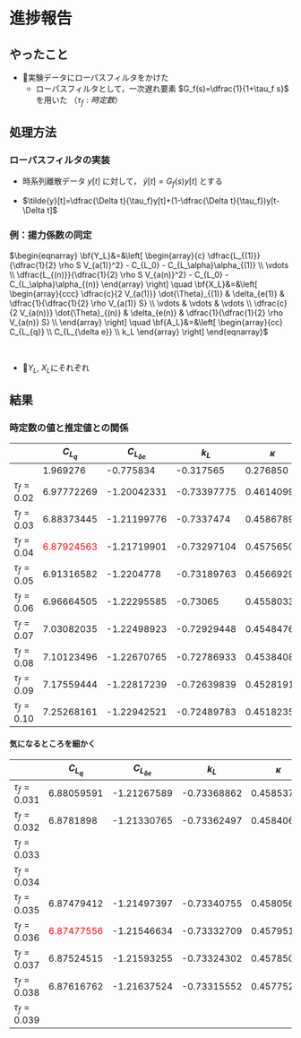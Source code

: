 # 進捗報告
## やったこと
- 実験データにローパスフィルタをかけた
  - ローパスフィルタとして，一次遅れ要素
    $G_f(s)=\dfrac{1}{1+\tau_f s}$
    を用いた
    （$\tau_f:時定数$）

## 処理方法
### ローパスフィルタの実装
- 時系列離散データ
  $y[t]$
  に対して，
  $\tilde{y}[t]=G_f(s) y[t]$
  とする

- $\tilde{y}[t]=\dfrac{\Delta t}{\tau_f}y[t]+(1-\dfrac{\Delta t}{\tau_f})y[t-\Delta t]$


### 例：揚力係数の同定
$\begin{eqnarray}
    \bf{Y_L}&=&\left[
    	\begin{array}{c}
    	\dfrac{L_{(1)}}{\dfrac{1}{2} \rho S V_{a(1)}^2} - C_{L_0} - C_{L_\alpha}\alpha_{(1)}
    	\\ \vdots \\
      \dfrac{L_{(n)}}{\dfrac{1}{2} \rho S V_{a(n)}^2} - C_{L_0} - C_{L_\alpha}\alpha_{(n)}
    	\end{array}
  	\right] \quad
    \bf{X_L}&=&\left[
    \begin{array}{ccc}
      \dfrac{c}{2 V_{a(1)}} \dot{\Theta}_{(1)}  & \delta_{e(1)}  & \dfrac{1}{\dfrac{1}{2} \rho V_{a(1)} S}  \\
      \vdots & \vdots & \vdots \\
      \dfrac{c}{2 V_{a(n)}} \dot{\Theta}_{(n)}  & \delta_{e(n)}  & \dfrac{1}{\dfrac{1}{2} \rho V_{a(n)} S}  \\
    \end{array}
    \right] \quad
    \bf{A_L}&=&\left[
      \begin{array}{cc}
      C_{L_{q}} \\
      C_{L_{\delta e}} \\
      k_L
      \end{array}
    \right]
  \end{eqnarray}$

</br>

- $Y_L$, $X_L$にそれぞれ

## 結果
### 時定数の値と推定値との関係
||$C_{L_q}$|$C_{L_{\delta e}}$|$k_L$|$\kappa$|$k_D$|$C_{m_0}$|$C_{m_\alpha}$|$C_{m_q}$|$C_{m_{\delta e}}$|$k_m$|
|--|--|--|--|--|--|--|--|--|--|--|
||1.969276|-0.775834|-0.317565|0.276850|3.966800|0.908182|-0.252885|2.940867|0.168381|-0.694044|
|$\tau_f = 0.02$|6.97772269|-1.20042331|-0.73397775|0.46140999|2.33102554|1.0091128|-0.16520741|1.98899437 |0.30069504|-0.75413518|
|$\tau_f = 0.03$|6.88373445|-1.21199776|-0.7337474|0.45867898|2.331346|1.02504796|<font color=red>-0.15959681|1.65506809|0.25700061|-0.76493169|
|$\tau_f = 0.04$|<font color=red>6.87924563|-1.21719901|-0.73297104|0.45756505|2.33050876|1.03342574|-0.16264066|1.33558878|0.24374789|-0.77173077|
|$\tau_f = 0.05$|6.91316582|-1.2204778|-0.73189763|0.45669292|2.32939919|1.03767642|-0.17172814|1.07574202|0.23967601|-0.77653021|
|$\tau_f = 0.06$|6.96664505|-1.22295585|-0.73065|0.45580335|2.3282354|1.03944276|-0.1844657|0.86784917|0.23880205|-0.78012574|
|$\tau_f = 0.07$|7.03082035|-1.22498923|-0.72929448|0.45484768|2.32708217|1.03956477|-0.19949463|0.70040682|0.23924939|-0.78290527|
|$\tau_f = 0.08$|7.10123496|-1.22670765|-0.72786933|0.45384086|2.32594928|1.03855639|-0.21597812|0.56398591|0.24031078|-0.78510502|
|$\tau_f = 0.09$|7.17559444|-1.22817239|-0.72639839|0.45281916|2.32482527|1.03676552|-0.23335718|0.45146257|0.24167246|-0.7868857|
|$\tau_f = 0.10$|7.25268161|-1.22942521|-0.72489783|0.45182357|2.32369177|1.03443818|-0.251244|0.35747869|0.24318051|-0.78836199|

#### 気になるところを細かく
||$C_{L_q}$|$C_{L_{\delta e}}$|$k_L$|$\kappa$|$k_D$|$C_{m_0}$|$C_{m_\alpha}$|$C_{m_q}$|$C_{m_{\delta e}}$|$k_m$|
|--|--|--|--|--|--|--|--|--|--|--|
|$\tau_f=0.031$|6.88059591|-1.21267589|-0.73368862|0.45853766|2.33128822|1.02615166|<font color=red>-0.1595324|1.62067831|0.25487877|-0.76574322|
|$\tau_f=0.032$|6.8781898|-1.21330765|-0.73362497|0.45840623|2.33122252|1.02718577|-0.15955988|1.5867388|0.25299308|-0.76651967|
|$\tau_f=0.033$|
|$\tau_f=0.034$|
|$\tau_f = 0.035$|6.87479412|-1.21497397|-0.73340755|0.4580568|2.33098737|1.02991362|-0.16015732|1.48808723|0.24849756|-0.76866307|
|$\tau_f=0.036$|<font color=red>6.87477556|-1.21546634|-0.73332709|0.45795151|2.33089883|1.03071091|-0.16051527|1.45635915|0.24731582|-0.76932258|
|$\tau_f=0.037$|6.87524515|-1.21593255|-0.73324302|0.45785033|2.33080622|1.03145789|-0.16094621|1.42523867|0.24626345|-0.76995764|
|$\tau_f=0.038$|6.87616762|-1.21637524|-0.73315552|0.45775258|2.33071005|1.03215755|-0.16144643|1.39473455|0.24532613|-0.77056978|
|$\tau_f=0.039$|
